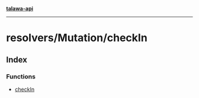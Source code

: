 [**talawa-api**](../../../README.md)

***

# resolvers/Mutation/checkIn

## Index

### Functions

- [checkIn](functions/checkIn.md)
